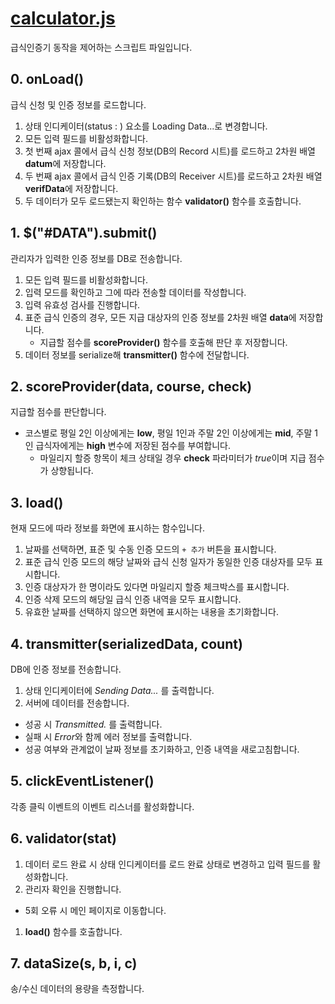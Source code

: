 [calculator.js](https://github.com/luftaquila/ajoumeow/blob/master/calculator/calculator.js)
=============
급식인증기 동작을 제어하는 스크립트 파일입니다.

## 0. onLoad()
급식 신청 및 인증 정보를 로드합니다.  
1. 상태 인디케이터(status : ) 요소를 Loading Data...로 변경합니다.
1. 모든 입력 필드를 비활성화합니다.
1. 첫 번째 ajax 콜에서 급식 신청 정보(DB의 Record 시트)를 로드하고 2차원 배열 **datum**에 저장합니다.
1. 두 번째 ajax 콜에서 급식 인증 기록(DB의 Receiver 시트)를 로드하고 2차원 배열 **verifData**에 저장합니다.
1. 두 데이터가 모두 로드됐는지 확인하는 함수 **validator()** 함수를 호출합니다.

## 1. $("#DATA").submit()
관리자가 입력한 인증 정보를 DB로 전송합니다.
1. 모든 입력 필드를 비활성화합니다.
1. 입력 모드를 확인하고 그에 따라 전송할 데이터를 작성합니다.
1. 입력 유효성 검사를 진행합니다.
1. 표준 급식 인증의 경우, 모든 지급 대상자의 인증 정보를 2차원 배열 **data**에 저장합니다.
    * 지급할 점수를 **scoreProvider()** 함수를 호출해 판단 후 저장합니다.
1. 데이터 정보를 serialize해 **transmitter()** 함수에 전달합니다.  

## 2. scoreProvider(data, course, check)
지급할 점수를 판단합니다.  
* 코스별로 평일 2인 이상에게는 **low**, 평일 1인과 주말 2인 이상에게는 **mid**, 주말 1인 급식자에게는 **high** 변수에 저장된 점수를 부여합니다.  
  * 마일리지 할증 항목이 체크 상태일 경우 **check** 파라미터가 *true*이며 지급 점수가 상향됩니다.

## 3. load()
현재 모드에 따라 정보를 화면에 표시하는 함수입니다.

1. 날짜를 선택하면, 표준 및 수동 인증 모드의 `+ 추가` 버튼을 표시합니다.
1. 표준 급식 인증 모드의 해당 날짜와 급식 신청 일자가 동일한 인증 대상자를 모두 표시합니다.  
1. 인증 대상자가 한 명이라도 있다면 마일리지 할증 체크박스를 표시합니다.
1. 인증 삭제 모드의 해당일 급식 인증 내역을 모두 표시합니다.
1. 유효한 날짜를 선택하지 않으면 화면에 표시하는 내용을 초기화합니다.

## 4. transmitter(serializedData, count)
DB에 인증 정보를 전송합니다.
1. 상태 인디케이터에 *Sending Data...* 를 출력합니다.
2. 서버에 데이터를 전송합니다.
  * 성공 시 *Transmitted.* 를 출력합니다.
  * 실패 시 *Error*와 함께 에러 정보를 출력합니다.
  * 성공 여부와 관계없이 날짜 정보를 초기화하고, 인증 내역을 새로고침합니다.
  
## 5. clickEventListener()
각종 클릭 이벤트의 이벤트 리스너를 활성화합니다.

## 6. validator(stat)
1. 데이터 로드 완료 시 상태 인디케이터를 로드 완료 상태로 변경하고 입력 필드를 활성화합니다.
1. 관리자 확인을 진행합니다.
  * 5회 오류 시 메인 페이지로 이동합니다.
1. **load()** 함수를 호출합니다.

## 7. dataSize(s, b, i, c)
송/수신 데이터의 용량을 측정합니다.
